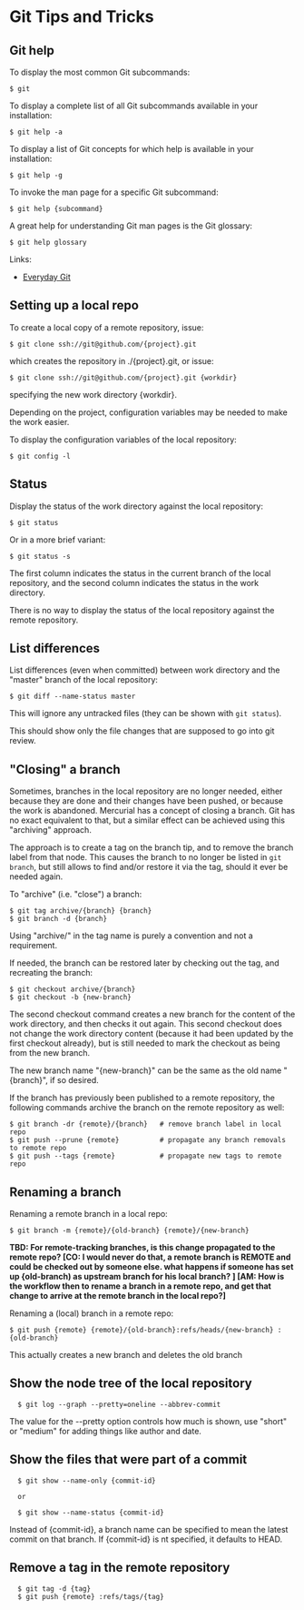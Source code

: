 Git Tips and Tricks
===================

Git help
--------

To display the most common Git subcommands:

    $ git

To display a complete list of all Git subcommands available in your
installation:

    $ git help -a

To display a list of Git concepts for which help is available in your
installation:

    $ git help -g

To invoke the man page for a specific Git subcommand:

    $ git help {subcommand}

A great help for understanding Git man pages is the Git glossary:

    $ git help glossary

Links:

* [Everyday Git](ftp://www.kernel.org/pub/software/scm/git/docs/v2.1.2/everyday.html)

Setting up a local repo
-----------------------

To create a local copy of a remote repository, issue:

    $ git clone ssh://git@github.com/{project}.git

which creates the repository in ./{project}.git, or issue:

    $ git clone ssh://git@github.com/{project}.git {workdir}

specifying the new work directory {workdir}.

Depending on the project, configuration variables may be needed to make the
work easier.

To display the configuration variables of the local repository:

    $ git config -l

Status
------

Display the status of the work directory against the local repository:

    $ git status

Or in a more brief variant:

    $ git status -s

The first column indicates the status in the current branch of the local
repository, and the second column indicates the status in the work directory.

There is no way to display the status of the local repository against
the remote repository.

List differences
----------------

List differences (even when committed) between work directory and the "master"
branch of the local repository:

    $ git diff --name-status master

This will ignore any untracked files (they can be shown with `git status`).

This should show only the file changes that are supposed to go into git
review.

"Closing" a branch
------------------

Sometimes, branches in the local repository are no longer needed, either
because they are done and their changes have been pushed, or because the work
is abandoned. Mercurial has a concept of closing a branch. Git has no exact
equivalent to that, but a similar effect can be achieved using this
"archiving" approach.

The approach is to create a tag on the branch tip, and to remove the branch
label from that node. This causes the branch to no longer be listed in
`git branch`, but still allows to find and/or restore it via the tag, should
it ever be needed again.

To "archive" (i.e. "close") a branch:

    $ git tag archive/{branch} {branch}
    $ git branch -d {branch}

Using "archive/" in the tag name is purely a convention and not a requirement.

If needed, the branch can be restored later by checking out the tag, and
recreating the branch:

    $ git checkout archive/{branch}
    $ git checkout -b {new-branch}

The second checkout command creates a new branch for the content of the work
directory, and then checks it out again. This second checkout does not change
the work directory content (because it had been updated by the first checkout
already), but is still needed to mark the checkout as being from the new
branch.

The new branch name "{new-branch}" can be the same as the old name
"{branch}", if so desired.

If the branch has previously been published to a remote repository, the
following commands archive the branch on the remote repository as well:

    $ git branch -dr {remote}/{branch}   # remove branch label in local repo
    $ git push --prune {remote}          # propagate any branch removals to remote repo
    $ git push --tags {remote}           # propagate new tags to remote repo

Renaming a branch
-----------------

Renaming a remote branch in a local repo:

    $ git branch -m {remote}/{old-branch} {remote}/{new-branch}

**TBD: For remote-tracking branches, is this change propagated to the remote repo?
[CO: I would never do that, a remote branch is REMOTE and could be checked out by someone else.
what happens if someone has set up {old-branch) as upstream branch for his local branch? ]
[AM: How is the workflow then to rename a branch in a remote repo, and get that change
to arrive at the remote branch in the local repo?]**

Renaming a (local) branch in a remote repo:

    $ git push {remote} {remote}/{old-branch}:refs/heads/{new-branch} :{old-branch}

This actually creates a new branch and deletes the old branch

Show the node tree of the local repository
------------------------------------------

      $ git log --graph --pretty=oneline --abbrev-commit

  The value for the --pretty option controls how much is shown, use "short" or
  "medium" for adding things like author and date.

Show the files that were part of a commit
-----------------------------------------

      $ git show --name-only {commit-id}

      or
   
      $ git show --name-status {commit-id}
       
  Instead of {commit-id}, a branch name can be specified to mean the latest
  commit on that branch. If {commit-id} is nt specified, it defaults to HEAD.

Remove a tag in the remote repository
-------------------------------------

      $ git tag -d {tag}
      $ git push {remote} :refs/tags/{tag}
